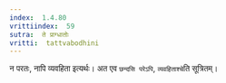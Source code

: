 ```yaml
---
index:  1.4.80
vrittiindex:  59
sutra:  ते प्राग्धातोः
vritti:  tattvabodhini 
---
```


न परतः, नापि व्यवहिता इत्यर्थः। अत एव `छन्दसि परेऽपि`, `व्यवहिताश्चे`ति सूत्रितम्। 

